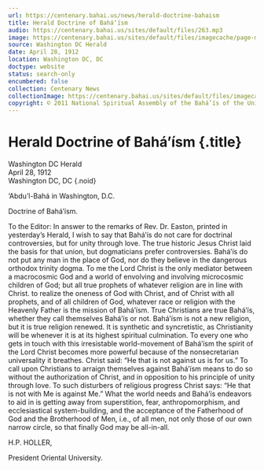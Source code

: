 ```yaml
---
url: https://centenary.bahai.us/news/herald-doctrine-bahaism
title: Herald Doctrine of Bahá’ísm
audio: https://centenary.bahai.us/sites/default/files/263.mp3
image: https://centenary.bahai.us/sites/default/files/imagecache/page-main-image/images/press_clippings/04-28-1912%20Wash%20DC%20Herald%20Doctrine%20of%20Bahaism.png
source: Washington DC Herald
date: April 28, 1912
location: Washington DC, DC
doctype: website
status: search-only
encumbered: false
collection: Centenary News
collectionImage: https://centenary.bahai.us/sites/default/files/imagecache/theme-image/main_image/abdulbaha-overview-small_0.jpg
copyright: © 2011 National Spiritual Assembly of the Bahá’ís of the United States
---
```



# Herald Doctrine of Bahá’ísm {.title}

Washington DC Herald  
April 28, 1912  
Washington DC, DC
{.noid}  



‘Abdu’l-Bahá in Washington, D.C.

Doctrine of Bahá’ísm.

To the Editor: In answer to the remarks of Rev. Dr. Easton, printed in yesterday’s Herald, I wish to say that Bahá’ís do not care for doctrinal controversies, but for unity through love. The true historic Jesus Christ laid the basis for that union, but dogmaticians prefer controversies. Bahá’ís do not put any man in the place of God, nor do they believe in the dangerous orthodox trinity dogma. To me the Lord Christ is the only mediator between a macrocosmic God and a world of envolving and involving microcosmic children of God; but all true prophets of whatever religion are in line with Christ. to realize the oneness of God with Christ, and of Christ with all prophets, and of all children of God, whatever race or religion with the Heavenly Father is the mission of Bahá’ísm. True Christians are true Bahá’ís, whether they call themselves Bahá’ís or not. Bahá’ísm is not a new religion, but it is true religion renewed. It is synthetic and syncretistic, as Christianity will be whenever it is at its highest spiritual culmination. To every one who gets in touch with this irresistable world-movement of Bahá’ísm the spirit of the Lord Christ becomes more powerful because of the nonsecretarian universality it breathes. Christ said: “He that is not against us is for us.” To call upon Christians to arraign themselves against Bahá’ísm means to do so without the authorization of Christ, and in opposition to his principle of unity through love. To such disturbers of religious progress Christ says: “He that is not with Me is against Me.” What the world needs and Bahá’ís endeavors to aid in is getting away from superstition, fear, anthropomorphism, and ecclesiastical system-building, and the acceptance of the Fatherhood of God and the Brotherhood of Men, i.e., of all men, not only those of our own narrow circle, so that finally God may be all-in-all.

H.P. HOLLER,

President Oriental University.
